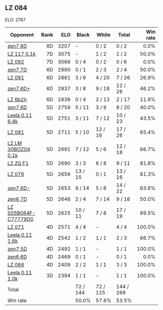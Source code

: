 ## LZ 084 ##

ELO: 2767

Opponent | Rank | ELO | Black | White | Total | Win rate
---------|-----:|----:|-------|-------|-------|-------:
[zen7 8D](zen7%208D.md) | 8D | 3207 | - | 0 / 2 | 0 / 2 | 0.0%
[LZ 117 0.1k](LZ%20117%200.1k.md) | 7D | 3075 | - | 1 / 2 | 1 / 2 | 50.0%
[LZ 092](LZ%20092.md) | 7D | 3066 | 0 / 4 | 0 / 2 | 0 / 6 | 0.0%
[zen7 7D](zen7%207D.md) | 6D | 2990 | 0 / 1 | 2 / 3 | 2 / 4 | 50.0%
[LZ 091](LZ%20091.md) | 6D | 2881 | 3 / 6 | 4 / 20 | 7 / 26 | 26.9%
[zen7 6D+](zen7%206D+.md) | 6D | 2837 | 3 / 8 | 9 / 18 | 12 / 26 | 46.2%
[LZ 6b2h](LZ%206b2h.md) | 6D | 2836 | 0 / 4 | 2 / 13 | 2 / 17 | 11.8%
[zen7 6D](zen7%206D.md) | 5D | 2759 | 5 / 11 | 3 / 9 | 8 / 20 | 40.0%
[Leela 0.11 6.4k](Leela%200.11%206.4k.md) | 5D | 2751 | 3 / 11 | 7 / 12 | 10 / 23 | 43.5%
[LZ 081](LZ%20081.md) | 5D | 2711 | 5 / 10 | 12 / 16 | 17 / 26 | 65.4%
[LZ LM 30BOZ04 0.1k](LZ%20LM%2030BOZ04%200.1k.md) | 5D | 2691 | 7 / 12 | 5 / 6 | 12 / 18 | 66.7%
[LZ ZQ F1](LZ%20ZQ%20F1.md) | 5D | 2690 | 3 / 3 | 6 / 8 | 9 / 11 | 81.8%
[LZ 076](LZ%20076.md) | 5D | 2656 | 13 / 15 | 0 / 1 | 13 / 16 | 81.3%
[zen7 6D-](zen7%206D-.md) | 5D | 2653 | 9 / 14 | 5 / 8 | 14 / 22 | 63.6%
[zen6 7D](zen6%207D.md) | 5D | 2646 | 2 / 4 | 7 / 14 | 9 / 18 | 50.0%
[LZ S05B064F-C77779D0](LZ%20S05B064F-C77779D0.md) | 5D | 2625 | 10 / 11 | 7 / 8 | 17 / 19 | 89.5%
[LZ 071](LZ%20071.md) | 4D | 2571 | 4 / 4 | - | 4 / 4 | 100.0%
[Leela 0.11 1.6k](Leela%200.11%201.6k.md) | 4D | 2542 | 1 / 2 | 1 / 1 | 2 / 3 | 66.7%
[zen7 5D](zen7%205D.md) | 4D | 2492 | 1 / 1 | - | 1 / 1 | 100.0%
[zen6 6D](zen6%206D.md) | 4D | 2469 | 0 / 1 | - | 0 / 1 | 0.0%
[LZ 066](LZ%20066.md) | 4D | 2409 | 2 / 2 | 1 / 1 | 3 / 3 | 100.0%
[Leela 0.11 1.0k](Leela%200.11%201.0k.md) | 3D | 2394 | 1 / 1 | - | 1 / 1 | 100.0%
Total | | | 72 / 144 | 72 / 125 | 144 / 269 | 
Win rate| | | 50.0% | 57.6% | 53.5% | 
